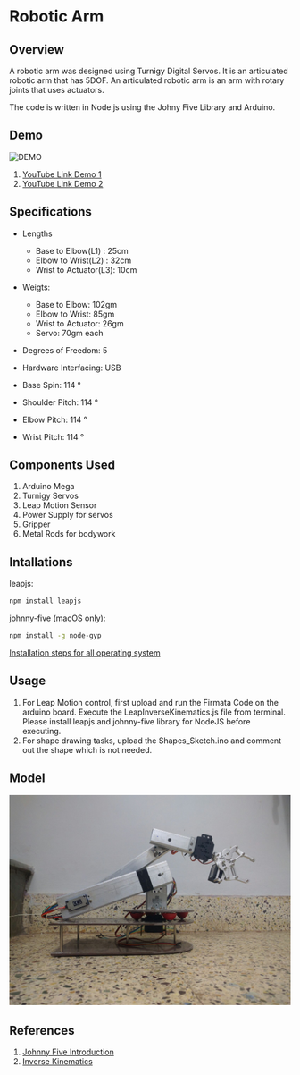 # Robotic Arm
## Overview
A robotic arm was designed using Turnigy Digital Servos. It is an articulated robotic arm that has 5DOF. An articulated robotic arm is an arm with rotary joints that uses actuators.

The code is written in Node.js using the Johny Five Library and Arduino.

## Demo
![DEMO](/Images/RoboticArm_Demo.gif?raw=true "Optional Title")

1. [YouTube Link Demo 1](https://www.youtube.com/watch?v=Rbl2ym7H7-E)
2. [YouTube Link Demo 2](https://youtu.be/sUQKA8lwDa0)

## Specifications
* Lengths
  * Base to Elbow(L1) : 25cm
  * Elbow to Wrist(L2) : 32cm
  * Wrist to Actuator(L3): 10cm

* Weigts:
  * Base to Elbow: 102gm
  * Elbow to Wrist: 85gm
  * Wrist to Actuator: 26gm
  * Servo: 70gm each

* Degrees of Freedom: 5
* Hardware Interfacing: USB
* Base Spin: 114 &#176;
* Shoulder Pitch: 114 &#176;
* Elbow Pitch: 114 &#176;
* Wrist Pitch: 114 &#176;

## Components Used
1. Arduino Mega
2. Turnigy Servos
3. Leap Motion Sensor
4. Power Supply for servos
5. Gripper
6. Metal Rods for bodywork

## Intallations
leapjs:
```sh
npm install leapjs
```
johnny-five (macOS only):
```sh
npm install -g node-gyp
```
[Installation steps for all operating system](https://github.com/rwaldron/johnny-five/wiki/Getting-Started)

## Usage
1. For Leap Motion control, first upload and run the Firmata Code on the arduino board. Execute the LeapInverseKinematics.js file from terminal. Please install leapjs and johnny-five library for NodeJS before executing.
2. For shape drawing tasks, upload the Shapes_Sketch.ino and comment out the shape which is not needed.

## Model
![Model](/Images/RoboticArm.jpg?raw=true "Optional Title")

## References
1. [Johnny Five Introduction](http://johnny-five.io)
2. [Inverse Kinematics](http://www.societyofrobots.com/robot_arm_tutorial.shtml)
